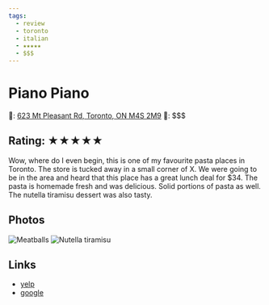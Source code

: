 ```yaml
---
tags:
  - review
  - toronto
  - italian
  - ★★★★★
  - $$$
---
```

# Piano Piano

📌: [623 Mt Pleasant Rd, Toronto, ON M4S 2M9](https://maps.app.goo.gl/iYT4qZSUsxBx9BKR7)
💸: $$$

## Rating: ★★★★★

Wow, where do I even begin, this is one of my favourite pasta places in Toronto. The store is tucked away in a small corner of X. We were going to be in the area and heard that this place has a great lunch deal for $34. The pasta is homemade fresh and was delicious. Solid portions of pasta as well. The nutella tiramisu dessert was also tasty.

## Photos

![Meatballs](https://res.cloudinary.com/drwjkxxud/image/upload/v1721090823/piano_piano_1_mwfhk1.jpg)
![Nutella tiramisu](https://res.cloudinary.com/drwjkxxud/image/upload/v1721090822/7EC26276-7EA3-480E-BCA1-B2D617D41DCD_af3o4c.jpg)

## Links

- [yelp]()
- [google]()